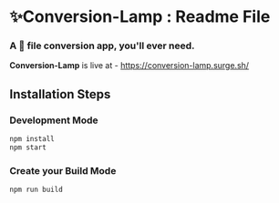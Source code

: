# ✨Conversion-Lamp : Readme File
### A 📁 file conversion app, you'll ever need.

<b>Conversion-Lamp</b> is live at - https://conversion-lamp.surge.sh/

## Installation Steps

### Development Mode

```bash
npm install
npm start 
```

### Create your Build Mode

```bash
npm run build
```
